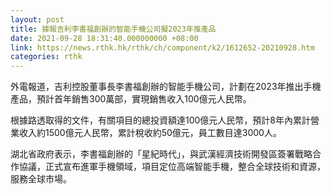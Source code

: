 ```yaml
---
layout: post
title: 據報吉利李書福創辦的智能手機公司擬2023年推產品
date: 2021-09-28 18:31:40.000000000 +08:00
link: https://news.rthk.hk/rthk/ch/component/k2/1612652-20210928.htm
categories: rthk
---
```


外電報道，吉利控股董事長李書福創辦的智能手機公司，計劃在2023年推出手機產品，預計首年銷售300萬部，實現銷售收入100億元人民幣。

根據路透取得的文件，有關項目的總投資額達100億元人民幣，預計8年內累計營業收入約1500億元人民幣，累計稅收約50億元，員工數目達3000人。

湖北省政府表示，李書福創辦的「星紀時代」，與武漢經濟技術開發區簽署戰略合作協議，正式宣布進軍手機領域，項目定位高端智能手機，整合全球技術和資源，服務全球市場。
